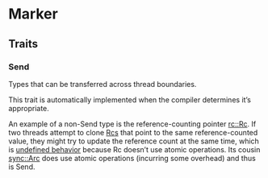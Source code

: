 # Marker

## Traits

### Send

Types that can be transferred across thread boundaries.

This trait is automatically implemented when the compiler determines it’s appropriate.

An example of a non-Send type is the reference-counting pointer [rc::Rc](https://doc.rust-lang.org/src/alloc/rc.rs.html). If two threads attempt to clone [Rcs](https://doc.rust-lang.org/std/rc/struct.Rc.html) that point to the same reference-counted value, they might try to update the reference count at the same time, which is [undefined behavior](https://doc.rust-lang.org/reference/behavior-considered-undefined.html) because Rc doesn’t use atomic operations. Its cousin [sync::Arc](https://doc.rust-lang.org/std/sync/struct.Arc.html) does use atomic operations (incurring some overhead) and thus is Send.
